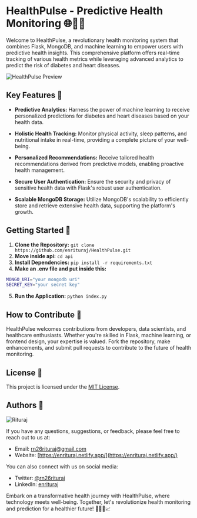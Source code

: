 # HealthPulse - Predictive Health Monitoring 🌐💓🤖

Welcome to HealthPulse, a revolutionary health monitoring system that combines Flask, MongoDB, and machine learning to empower users with predictive health insights. This comprehensive platform offers real-time tracking of various health metrics while leveraging advanced analytics to predict the risk of diabetes and heart diseases.

![HealthPulse Preview](path/to/healthpulse_screenshot.png)

## Key Features 🚀

- **Predictive Analytics:** Harness the power of machine learning to receive personalized predictions for diabetes and heart diseases based on your health data.

- **Holistic Health Tracking:** Monitor physical activity, sleep patterns, and nutritional intake in real-time, providing a complete picture of your well-being.

- **Personalized Recommendations:** Receive tailored health recommendations derived from predictive models, enabling proactive health management.

- **Secure User Authentication:** Ensure the security and privacy of sensitive health data with Flask's robust user authentication.

- **Scalable MongoDB Storage:** Utilize MongoDB's scalability to efficiently store and retrieve extensive health data, supporting the platform's growth.

## Getting Started 🚀

1. **Clone the Repository:** `git clone https://github.com/enrituraj/HealthPulse.git`
2. **Move inside api:** `cd api`
3. **Install Dependencies:** `pip install -r requirements.txt`
4. **Make an .env file and put inside this:** 
```bash
MONGO_URI="your mongodb uri"
SECRET_KEY="your secret key"
```
5. **Run the Application:** `python index.py`

## How to Contribute 🤝

HealthPulse welcomes contributions from developers, data scientists, and healthcare enthusiasts. Whether you're skilled in Flask, machine learning, or frontend design, your expertise is valued. Fork the repository, make enhancements, and submit pull requests to contribute to the future of health monitoring.

## License 📄

This project is licensed under the [MIT License](LICENSE).

## Authors 👥
![Rituraj](https://github.com/enrituraj.png?size=50)

If you have any questions, suggestions, or feedback, please feel free to reach out to us at:

- Email: [rn26rituraj@gmail.com](mailto:rn26rituraj@gmail.com)
- Website: [https://enrituraj.netlify.app/](https://enrituraj.netlify.app/)

You can also connect with us on social media:

- Twitter: [@rn26rituraj](https://twitter.com/rn26rituraj)
- LinkedIn: [enrituraj](https://www.linkedin.com/in/enrituraj/)

Embark on a transformative health journey with HealthPulse, where technology meets well-being. Together, let's revolutionize health monitoring and prediction for a healthier future! 💪🏽💚📈
